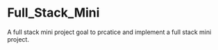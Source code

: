 # Full_Stack_Mini
A full stack mini project 
goal to prcatice and implement a full stack mini project.
